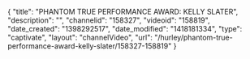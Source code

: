 {
    "title": "PHANTOM TRUE PERFORMANCE AWARD: KELLY SLATER",
    "description": "",
    "channelid": "158327",
    "videoid": "158819",
    "date_created": "1398292517",
    "date_modified": "1418181334",
    "type": "captivate",
    "layout": "channelVideo",
    "url": "\/hurley\/phantom-true-performance-award-kelly-slater\/158327-158819"
}